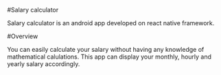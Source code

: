 #Salary calculator

Salary calculator is an android app developed on react native framework.

#Overview

You can easily calculate your salary without having any knowledge of mathematical calulations. 
This app can display your monthly, hourly and yearly salary accordingly.
